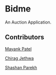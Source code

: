 # Bidme 

An Auction Application.

## Contributors

[Mayank Patel](https://github.com/Maaayank)

[Chirag Jethwa](https://github.com/Chiragjethwa6)

[Shashan Parekh](https://github.com/shashanparekh)
